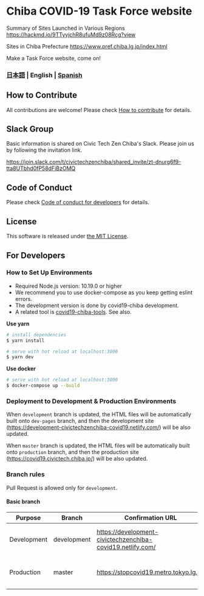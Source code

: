 # Chiba COVID-19 Task Force website

Summary of Sites Launched in Various Regions
https://hackmd.io/9TTyyjchR8ufuMd9z08Rcg?view

Sites in Chiba Prefecture
https://www.pref.chiba.lg.jp/index.html

Make a Task Force website, come on!

### [日本語](./README.md) | English | [Spanish](./README_ES.md)

## How to Contribute

All contributions are welcome!
Please check [How to contribute](./.github/CONTRIBUTING_EN.md) for details.

## Slack Group
Basic information is shared on Civic Tech Zen Chiba's Slack.
Please join us by following the invitation link.

https://join.slack.com/t/civictechzenchiba/shared_invite/zt-dnurg6f9-tta8UTbhd0fP58dFiBzOMQ

## Code of Conduct

Please check [Code of conduct for developers](./.github/CODE_OF_CONDUCT_EN.md) for details.

## License
This software is released under [the MIT License](./LICENSE.txt).

## For Developers

### How to Set Up Environments

- Required Node.js version: 10.19.0 or higher
- We recommend you to use docker-compose as you keep getting eslint errors.
- The development version is done by covid19-chiba development.
- A related tool is [covid19-chiba-tools](https://github.com/civictechzenchiba/covid19-chiba-tools). See also.

**Use yarn**
``` bash
# install dependencies
$ yarn install

# serve with hot reload at localhost:3000
$ yarn dev
```

**Use docker**
```bash
# serve with hot reload at localhost:3000
$ docker-compose up --build
```

### Deployment to Development & Production Environments

When `development` branch is updated, the HTML files will be automatically built onto `dev-pages` branch,
and then the development site (https://development-civictechzenchiba-covid19.netlify.com/) will be also updated.

When `master` branch is updated, the HTML files will be automatically built onto `production` branch,
and then the production site (https://covid19.civictech.chiba.jp/) will be also updated.

### Branch rules

Pull Request is allowed only for `development`.

#### Basic branch
| Purpose | Branch | Confirmation URL | Remarks |
| ---- | -------- | ---- | ---- |
| Development | development | https://development-civictechzenchiba-covid19.netlify.com/ | base branch. Basically send a Pull Request here |
Production | master | https://stopcovid19.metro.tokyo.lg.jp/ | Pull Requests other than Administrators are prohibited |
